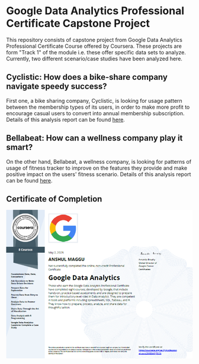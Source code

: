 # Google Data Analytics Professional Certificate Capstone Project

This repository consists of capstone project from Google Data Analytics Professional Certificate Course offered by Coursera. These projects are form "Track 1" of the module i.e. these offer specific data sets to analyze. Currently, two different scenario/case studies have been analyzed here.

## Cyclistic: How does a bike-share company navigate speedy success?

First one, a bike sharing company, Cyclistic, is looking for usage pattern between the membership types of its users, in order to make more profit to encourage casual users to convert into annual membership subscription. Details of this analysis report can be found [here](Google_Capstone_Project_Cyclistic_Study/Cyclistic_How_does_bike-share_company_navigate_speedy_success.md).

## Bellabeat: How can a wellness company play it smart?

On the other hand, Bellabeat, a wellness company, is looking for patterns of usage of fitness tracker to improve on the features they provide and make positive impact on the users' fitness scenario. Details of this analysis report can be found [here]([https://github.com/eranshulmaggu/Google_Capstone_Project/tree/dcf258cbf605bb5b164307131d416762bd7ce42b/Google_Capstone_Project_Bellabeat_Study](https://github.com/eranshulmaggu/Google_Capstone_Project/blob/dcf258cbf605bb5b164307131d416762bd7ce42b/Google_Capstone_Project_Bellabeat_Study/Case_study_Bellabeat-How_can_a_wellness_company_play_it_smart.md)).

## Certificate of Completion
<img src="Final_Certificate.png">
